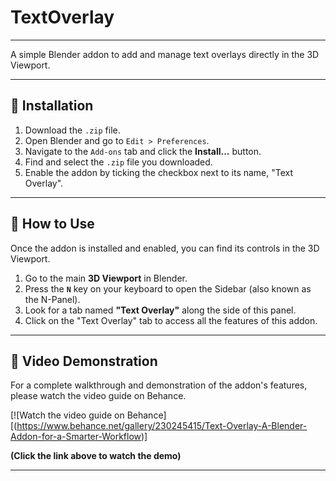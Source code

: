 # TextOverlay
---

A simple Blender addon to add and manage text overlays directly in the 3D Viewport.

---

## 🚀 Installation

1.  Download the `.zip` file.
2.  Open Blender and go to `Edit > Preferences`.
3.  Navigate to the `Add-ons` tab and click the **Install...** button.
4.  Find and select the `.zip` file you downloaded.
5.  Enable the addon by ticking the checkbox next to its name, "Text Overlay".

---

## 📖 How to Use

Once the addon is installed and enabled, you can find its controls in the 3D Viewport.

1.  Go to the main **3D Viewport** in Blender.
2.  Press the **`N`** key on your keyboard to open the Sidebar (also known as the N-Panel).
3.  Look for a tab named **"Text Overlay"** along the side of this panel.
4.  Click on the "Text Overlay" tab to access all the features of this addon.

---

## 🎥 Video Demonstration

For a complete walkthrough and demonstration of the addon's features, please watch the video guide on Behance.

[![Watch the video guide on Behance][(https://www.behance.net/gallery/230245415/Text-Overlay-A-Blender-Addon-for-a-Smarter-Workflow)]

**(Click the link above to watch the demo)**

---
